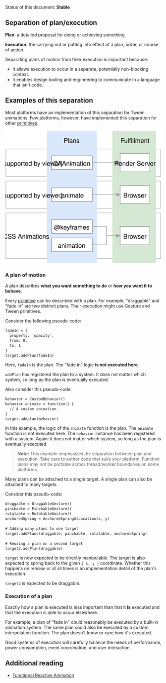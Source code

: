 Status of this document: **Stable**

## Separation of plan/execution

**Plan**: a detailed proposal for doing or achieving something.

**Execution**: the carrying out or putting into effect of a plan, order, or course of action.

Separating plans of motion from their execution is important because:

- It allows execution to occur in a separate, potentially non-blocking context.
- It enables design tooling and engineering to communicate in a language that isn't code.

## Examples of this separation

Most platforms have an implementation of this separation for Tween animations. Few platforms, however, have implemented this separation for other [primitives](../primitives.md).

![](_assets/PatternMatches.svg)

### A plan of motion

A plan describes **what you want something to do** or **how you want it to behave**.

Every [primitive](../primitives.md) can be described with a plan. For example, "draggable" and "fade in" are two distinct plans. Their execution might use Gesture and Tween primitives.

Consider the following pseudo-code:

    fadeIn = {
      property: 'opacity',
      from: 0,
      to: 1
    }
    target.addPlan(fadeIn)

Here, `fadeIn` is the plan. The "fade in" logic **is not executed here**.

`addPlan` has registered the plan to a system. It does not matter which system, so long as the plan is eventually executed.

Also consider this pseudo-code:

    behavior = CustomBehavior()
    behavior.animate = function() {
      // A custom animation.
    }
    target.addplan(behavior)

In this example, the logic of the `animate` function is the plan. The `animate` function is not executed here. The `behavior` instance has been registered with a system. Again: it does not matter which system, so long as the plan is eventually executed.

> **Note:** This example emphasizes the separation between plan and execution.  Take care to author code that suits your platform.  Function plans may not be portable across thread/worker boundaries on some platforms.

Many plans can be attached to a single target. A single plan can also be attached to many targets.

Consider this pseudo-code:

    draggable = DraggableGesture()
    pinchable = PinchableGesture()
    rotatable = RotatableGesture()
    anchoredSpring = AnchoredSpringAtLocation(x, y)
    
    # Adding many plans to one target
    target.addPlans(draggable, pinchable, rotatable, anchoredSpring)
    
    # Reusing a plan on a second target
    target2.addPlan(draggable)

`target` is now expected to be directly manipulable. The target is also expected to spring back to the given `{ x, y }` coordinate. Whether this happens on release or at all times is an implementation detail of the plan's execution.

`target2` is expected to be draggable.

### Execution of a plan

Exactly how a plan is executed is less important than that it **is** executed and that the execution is able to occur elsewhere.

For example, a plan of "fade in" could reasonably be executed by a built-in animation system. The same plan could also be executed by a custom interpolation function. The plan doesn't know or care how it's executed.

Good systems of execution will carefully balance the needs of performance, power consumption, event coordination, and user interaction.

## Additional reading

- [Functional Reactive Animation](http://haskell.cs.yale.edu/wp-content/uploads/2011/02/icfp97.pdf)

<!--

LGTM:
- featherless
- larche

-->
